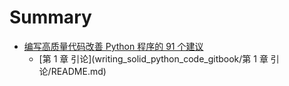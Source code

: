 # Summary

* [编写高质量代码改善 Python 程序的 91 个建议](README.md)
    * [第 1 章 引论](writing_solid_python_code_gitbook/第 1 章 引论/README.md)

